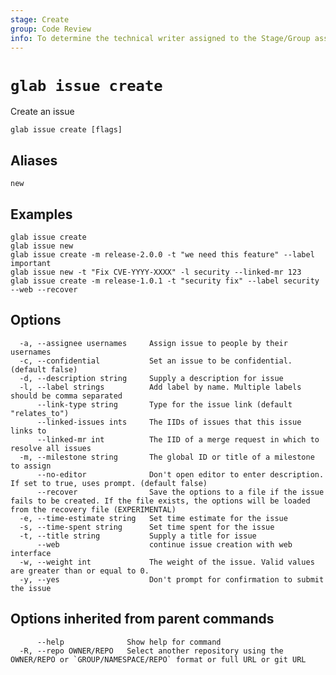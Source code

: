 ```yaml
---
stage: Create
group: Code Review
info: To determine the technical writer assigned to the Stage/Group associated with this page, see https://about.gitlab.com/handbook/product/ux/technical-writing/#assignments
---
```


<!--
This documentation is auto generated by a script.
Please do not edit this file directly. Run `make gen-docs` instead.
-->

# `glab issue create`

Create an issue

```plaintext
glab issue create [flags]
```

## Aliases

```plaintext
new
```

## Examples

```plaintext
glab issue create
glab issue new
glab issue create -m release-2.0.0 -t "we need this feature" --label important
glab issue new -t "Fix CVE-YYYY-XXXX" -l security --linked-mr 123
glab issue create -m release-1.0.1 -t "security fix" --label security --web --recover

```

## Options

```plaintext
  -a, --assignee usernames     Assign issue to people by their usernames
  -c, --confidential           Set an issue to be confidential. (default false)
  -d, --description string     Supply a description for issue
  -l, --label strings          Add label by name. Multiple labels should be comma separated
      --link-type string       Type for the issue link (default "relates_to")
      --linked-issues ints     The IIDs of issues that this issue links to
      --linked-mr int          The IID of a merge request in which to resolve all issues
  -m, --milestone string       The global ID or title of a milestone to assign
      --no-editor              Don't open editor to enter description. If set to true, uses prompt. (default false)
      --recover                Save the options to a file if the issue fails to be created. If the file exists, the options will be loaded from the recovery file (EXPERIMENTAL)
  -e, --time-estimate string   Set time estimate for the issue
  -s, --time-spent string      Set time spent for the issue
  -t, --title string           Supply a title for issue
      --web                    continue issue creation with web interface
  -w, --weight int             The weight of the issue. Valid values are greater than or equal to 0.
  -y, --yes                    Don't prompt for confirmation to submit the issue
```

## Options inherited from parent commands

```plaintext
      --help              Show help for command
  -R, --repo OWNER/REPO   Select another repository using the OWNER/REPO or `GROUP/NAMESPACE/REPO` format or full URL or git URL
```
